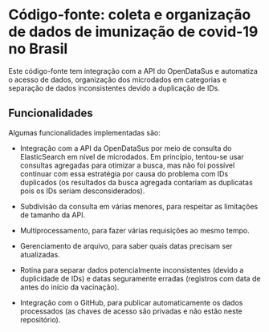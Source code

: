 # Código-fonte: coleta e organização de dados de imunização de covid-19 no Brasil

Este código-fonte tem integração com a API do OpenDataSus e automatiza o acesso de dados, organização dos microdados em categorias e separação de dados inconsistentes devido a duplicação de IDs. 

## Funcionalidades

Algumas funcionalidades implementadas são:

* Integração com a API da OpenDataSus por meio de consulta do ElasticSearch em nível de microdados. Em princípio, tentou-se usar consultas agregadas para otimizar a busca, mas não foi possível continuar com essa estratégia por causa do problema com IDs duplicados (os resultados da busca agregada contariam as duplicatas pois os IDs seriam desconsiderados).

* Subdivisão da consulta em várias menores, para respeitar as limitações de tamanho da API.

* Multiprocessamento, para fazer várias requisições ao mesmo tempo. 

* Gerenciamento de arquivo, para saber quais datas precisam ser atualizadas. 

* Rotina para separar dados potencialmente inconsistentes (devido a duplicidade de IDs) e datas seguramente erradas (registros com data de antes do início da vacinação).
  
* Integração com o GitHub, para publicar automaticamente os dados processados (as chaves de acesso são privadas e não estão neste repositório).